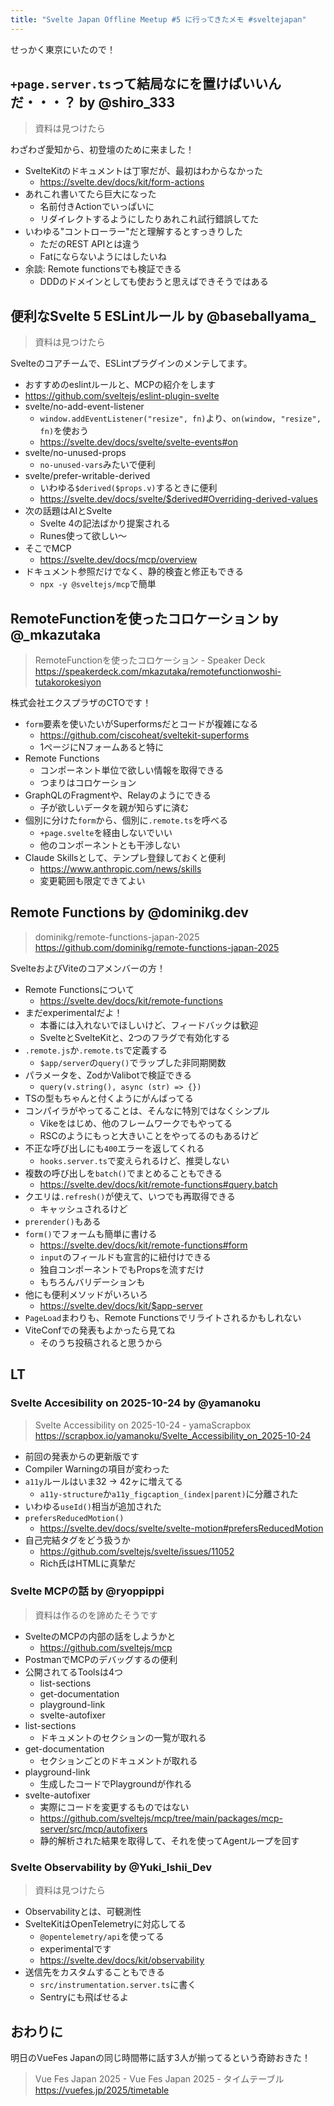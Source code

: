 ```yaml
---
title: "Svelte Japan Offline Meetup #5 に行ってきたメモ #sveltejapan"
---
```


せっかく東京にいたので！

## `+page.server.ts`って結局なにを置けばいいんだ・・・？ by @shiro_333

> 資料は見つけたら

わざわざ愛知から、初登壇のために来ました！

- SvelteKitのドキュメントは丁寧だが、最初はわからなかった
  - https://svelte.dev/docs/kit/form-actions
- あれこれ書いてたら巨大になった
  - 名前付きActionでいっぱいに
  - リダイレクトするようにしたりあれこれ試行錯誤してた
- いわゆる"コントローラー"だと理解するとすっきりした
  - ただのREST APIとは違う
  - Fatにならないようにはしたいね
- 余談: Remote functionsでも検証できる
  - DDDのドメインとしても使おうと思えばできそうではある


## 便利なSvelte 5 ESLintルール by @baseballyama_

> 資料は見つけたら

Svelteのコアチームで、ESLintプラグインのメンテしてます。

- おすすめのeslintルールと、MCPの紹介をします
- https://github.com/sveltejs/eslint-plugin-svelte
- svelte/no-add-event-listener
  - `window.addEventListener("resize", fn)`より、`on(window, "resize", fn)`を使おう
  - https://svelte.dev/docs/svelte/svelte-events#on
- svelte/no-unused-props
  - `no-unused-vars`みたいで便利
- svelte/prefer-writable-derived
  - いわゆる`$derived($props.v)`するときに便利
  - https://svelte.dev/docs/svelte/$derived#Overriding-derived-values
- 次の話題はAIとSvelte
  - Svelte 4の記法ばかり提案される
  - Runes使って欲しい〜
- そこでMCP
  - https://svelte.dev/docs/mcp/overview
- ドキュメント参照だけでなく、静的検査と修正もできる
  - `npx -y @sveltejs/mcp`で簡単

## RemoteFunctionを使ったコロケーション by @_mkazutaka

> RemoteFunctionを使ったコロケーション - Speaker Deck
> https://speakerdeck.com/mkazutaka/remotefunctionwoshi-tutakorokesiyon

株式会社エクスプラザのCTOです！

- `form`要素を使いたいがSuperformsだとコードが複雑になる
  - https://github.com/ciscoheat/sveltekit-superforms
  - 1ページにNフォームあると特に
- Remote Functions
  - コンポーネント単位で欲しい情報を取得できる
  - つまりはコロケーション
- GraphQLのFragmentや、Relayのようにできる
  - 子が欲しいデータを親が知らずに済む
- 個別に分けた`form`から、個別に`.remote.ts`を呼べる
  - `+page.svelte`を経由しないでいい
  - 他のコンポーネントとも干渉しない
- Claude Skillsとして、テンプレ登録しておくと便利
  - https://www.anthropic.com/news/skills
  - 変更範囲も限定できてよい

## Remote Functions by @dominikg.dev

> dominikg/remote-functions-japan-2025
> https://github.com/dominikg/remote-functions-japan-2025

SvelteおよびViteのコアメンバーの方！

- Remote Functionsについて
  - https://svelte.dev/docs/kit/remote-functions
- まだexperimentalだよ！
  - 本番には入れないでほしいけど、フィードバックは歓迎
  - SvelteとSvelteKitと、2つのフラグで有効化する
- `.remote.js`か`.remote.ts`で定義する
  - `$app/server`の`query()`でラップした非同期関数
- パラメータを、ZodかValibotで検証できる
  - `query(v.string(), async (str) => {})`
- TSの型もちゃんと付くようにがんばってる
- コンパイラがやってることは、そんなに特別ではなくシンプル
  - Vikeをはじめ、他のフレームワークでもやってる
  - RSCのようにもっと大きいことをやってるのもあるけど
- 不正な呼び出しにも`400`エラーを返してくれる
  - `hooks.server.ts`で変えられるけど、推奨しない
- 複数の呼び出しを`batch()`でまとめることもできる
  - https://svelte.dev/docs/kit/remote-functions#query.batch
- クエリは`.refresh()`が使えて、いつでも再取得できる
  - キャッシュされるけど
- `prerender()`もある
- `form()`でフォームも簡単に書ける
  - https://svelte.dev/docs/kit/remote-functions#form
  - `input`のフィールドも宣言的に紐付けできる
  - 独自コンポーネントでもPropsを流すだけ
  - もちろんバリデーションも
- 他にも便利メソッドがいろいろ
  - https://svelte.dev/docs/kit/$app-server
- `PageLoad`まわりも、Remote Functionsでリライトされるかもしれない
- ViteConfでの発表もよかったら見てね
  - そのうち投稿されると思うから

## LT
### Svelte Accesibility on 2025-10-24 by @yamanoku

> Svelte Accessibility on 2025-10-24 - yamaScrapbox
> https://scrapbox.io/yamanoku/Svelte_Accessibility_on_2025-10-24

- 前回の発表からの更新版です
- Compiler Warningの項目が変わった
- `a11y`ルールはいま32 -> 42ヶに増えてる
  - `a11y-structure`か`a11y_figcaption_(index|parent)`に分離された
- いわゆる`useId()`相当が追加された
- `prefersReducedMotion()`
  - https://svelte.dev/docs/svelte/svelte-motion#prefersReducedMotion
- 自己完結タグをどう扱うか
  - https://github.com/sveltejs/svelte/issues/11052
  - Rich氏はHTMLに真摯だ

### Svelte MCPの話 by @ryoppippi

> 資料は作るのを諦めたそうです

- SvelteのMCPの内部の話をしようかと
  - https://github.com/sveltejs/mcp
- PostmanでMCPのデバッグするの便利
- 公開されてるToolsは4つ
  - list-sections
  - get-documentation
  - playground-link
  - svelte-autofixer
- list-sections
  - ドキュメントのセクションの一覧が取れる
- get-documentation
  - セクションごとのドキュメントが取れる
- playground-link
  - 生成したコードでPlaygroundが作れる
- svelte-autofixer
  - 実際にコードを変更するものではない
  - https://github.com/sveltejs/mcp/tree/main/packages/mcp-server/src/mcp/autofixers
  - 静的解析された結果を取得して、それを使ってAgentループを回す

### Svelte Observability by @Yuki_Ishii_Dev

> 資料は見つけたら

- Observabilityとは、可観測性
- SvelteKitはOpenTelemetryに対応してる
  - `@opentelemetry/api`を使ってる
  - experimentalです
  - https://svelte.dev/docs/kit/observability
- 送信先をカスタムすることもできる
  - `src/instrumentation.server.ts`に書く
  - Sentryにも飛ばせるよ

## おわりに

明日のVueFes Japanの同じ時間帯に話す3人が揃ってるという奇跡おきた！

> Vue Fes Japan 2025 - Vue Fes Japan 2025 - タイムテーブル
> https://vuefes.jp/2025/timetable

